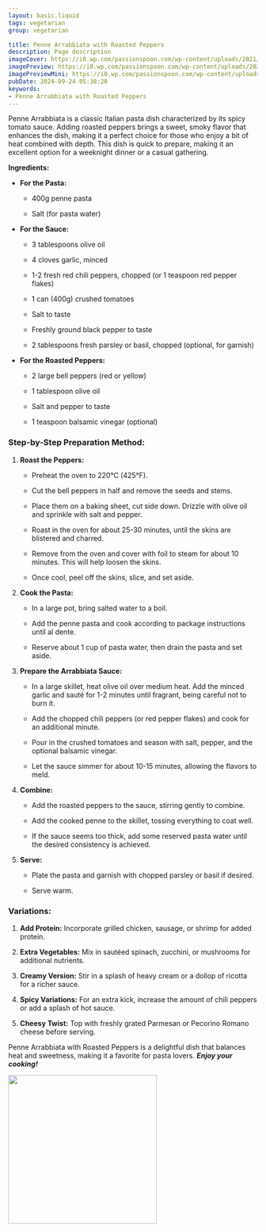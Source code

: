 ```yaml
---
layout: basic.liquid
tags: vegetarian
group: vegetarian

title: Penne Arrabbiata with Roasted Peppers
description: Page description
imageCover: https://i0.wp.com/passionspoon.com/wp-content/uploads/2021/06/arrabbiata-with-aubergine-scaled.jpg?resize=750%2C500&ssl=1
imagePreview: https://i0.wp.com/passionspoon.com/wp-content/uploads/2021/06/arrabbiata-with-aubergine-scaled.jpg?resize=750%2C500&ssl=1
imagePreviewMini: https://i0.wp.com/passionspoon.com/wp-content/uploads/2021/06/arrabbiata-with-aubergine-scaled.jpg?resize=750%2C500&ssl=1
pubDate: 2024-09-24 05:38:20
keywords:
- Penne Arrabbiata with Roasted Peppers
---
```


Penne Arrabbiata is a classic Italian pasta dish characterized by its spicy tomato sauce. Adding roasted peppers brings a sweet, smoky flavor that enhances the dish, making it a perfect choice for those who enjoy a bit of heat combined with depth. This dish is quick to prepare, making it an excellent option for a weeknight dinner or a casual gathering. 

**Ingredients:**

- **For the Pasta:**

  - 400g penne pasta

  - Salt (for pasta water)

- **For the Sauce:**

  - 3 tablespoons olive oil

  - 4 cloves garlic, minced

  - 1-2 fresh red chili peppers, chopped (or 1 teaspoon red pepper flakes)

  - 1 can (400g) crushed tomatoes

  - Salt to taste

  - Freshly ground black pepper to taste

  - 2 tablespoons fresh parsley or basil, chopped (optional, for garnish)

- **For the Roasted Peppers:**

  - 2 large bell peppers (red or yellow)

  - 1 tablespoon olive oil

  - Salt and pepper to taste

  - 1 teaspoon balsamic vinegar (optional)

### Step-by-Step Preparation Method:

1. **Roast the Peppers:**

   - Preheat the oven to 220°C (425°F).

   - Cut the bell peppers in half and remove the seeds and stems.

   - Place them on a baking sheet, cut side down. Drizzle with olive oil and sprinkle with salt and pepper.

   - Roast in the oven for about 25-30 minutes, until the skins are blistered and charred.

   - Remove from the oven and cover with foil to steam for about 10 minutes. This will help loosen the skins.

   - Once cool, peel off the skins, slice, and set aside.

2. **Cook the Pasta:**

   - In a large pot, bring salted water to a boil. 
   
   - Add the penne pasta and cook according to package instructions until al dente. 

   - Reserve about 1 cup of pasta water, then drain the pasta and set aside.

3. **Prepare the Arrabbiata Sauce:**

   - In a large skillet, heat olive oil over medium heat. Add the minced garlic and sauté for 1-2 minutes until fragrant, being careful not to burn it.

   - Add the chopped chili peppers (or red pepper flakes) and cook for an additional minute.

   - Pour in the crushed tomatoes and season with salt, pepper, and the optional balsamic vinegar. 
   
   - Let the sauce simmer for about 10-15 minutes, allowing the flavors to meld.

4. **Combine:**

   - Add the roasted peppers to the sauce, stirring gently to combine.

   - Add the cooked penne to the skillet, tossing everything to coat well. 
   
   - If the sauce seems too thick, add some reserved pasta water until the desired consistency is achieved.

5. **Serve:**

   - Plate the pasta and garnish with chopped parsley or basil if desired. 
   
   - Serve warm.

### Variations:

1. **Add Protein:** Incorporate grilled chicken, sausage, or shrimp for added protein.

2. **Extra Vegetables:** Mix in sautéed spinach, zucchini, or mushrooms for additional nutrients.

3. **Creamy Version:** Stir in a splash of heavy cream or a dollop of ricotta for a richer sauce.

4. **Spicy Variations:** For an extra kick, increase the amount of chili peppers or add a splash of hot sauce.

5. **Cheesy Twist:** Top with freshly grated Parmesan or Pecorino Romano cheese before serving.

Penne Arrabbiata with Roasted Peppers is a delightful dish that balances heat and sweetness, making it a favorite for pasta lovers. <b><i>Enjoy your cooking!</i></b>


<img src="https://theplantbasedschool.com/wp-content/uploads/2024/01/Penne-Arrabbiata-22.jpg" width="300" height="300">
